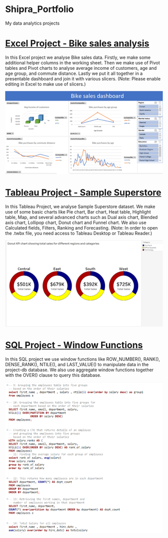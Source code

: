 # Shipra_Portfolio
My data analytics projects 

# [Excel Project - Bike sales analysis](https://github.com/shipv11/ExcelProject_BikeSales)
In this Excel project we analyse Bike sales data. Firstly, we make some additional helper columns in the working sheet. Then we make use of Pivot tables and Pivot charts to analyse average income of customers, age and age group, and commute distance. Lastly we put it all together in a presentable dashboard and join it with various slicers.
(Note: Please enable editing in Excel to make use of slicers.)

![](Images/Screenshot%20(68).png)


# [Tableau Project - Sample Superstore](https://github.com/shipv11/TableauProject_SampleSuperstore)
In this Tableau Project, we analyse Sample Superstore dataset. We make use of some basic charts like Pie chart, Bar chart, Heat table, Highlight table, Map, and several advanced charts such as Dual axis chart, Blended axis chart, Lollipop chart, Donut chart and Funnel chart. We also use Calculated fields, Filters, Ranking and Forecasting.
(Note: In order to open the .twbx file, you need access to Tableau Desktop or Tableau Reader.)

![](Images/Screenshot%20(70).png)

# [SQL Project - Window Functions](https://github.com/shipv11/SQLProject_WindowFunctions)
In this SQL project we use window functions like ROW_NUMBER(), RANK(), DENSE_RANK(), NTILE(), and LAST_VALUE() to manipulate data in the project-db database. We also use aggregate window functions together with the OVER() clause to query this database. 

![](Images/Screenshot%20(71).png)

